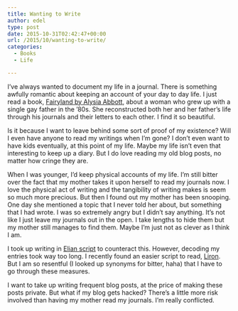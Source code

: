 ```yaml
---
title: Wanting to Write
author: edel
type: post
date: 2015-10-31T02:42:47+00:00
url: /2015/10/wanting-to-write/
categories:
  - Books
  - Life

---
```

I&#8217;ve always wanted to document my life in a journal. There is something awfully romantic about keeping an account of your day to day life. I just read a book, [Fairyland by Alysia Abbott][1], about a woman who grew up with a single gay father in the &#8217;80s. She reconstructed both her and her father&#8217;s life through his journals and their letters to each other. I find it so beautiful.

Is it because I want to leave behind some sort of proof of my existence? Will I even have anyone to read my writings when I&#8217;m gone? I don&#8217;t even want to have kids eventually, at this point of my life. Maybe my life isn&#8217;t even that interesting to keep up a diary. But I do love reading my old blog posts, no matter how cringe they are.

When I was younger, I&#8217;d keep physical accounts of my life. I&#8217;m still bitter over the fact that my mother takes it upon herself to read my journals now. I love the physical act of writing and the tangibility of writing makes is seem so much more precious. But then I found out my mother has been snooping. One day she mentioned a topic that I never told her about, but something that I had wrote. I was so extremely angry but I didn&#8217;t say anything. It&#8217;s not like I just leave my journals out in the open. I take lengths to hide them but my mother still manages to find them. Maybe I&#8217;m just not as clever as I think I am.

I took up writing in [Elian script][2] to counteract this. However, decoding my entries took way too long. I recently found an easier script to read, [Liron][3]. But I am so resentful (I looked up synonyms for bitter, haha) that I have to go through these measures.

I want to take up writing frequent blog posts, at the price of making these posts private. But what if my blog gets hacked? There&#8217;s a little more risk involved than having my mother read my journals. I&#8217;m really conflicted.

<ol class="footnote">
</ol>

 [1]: http://books.erzadel.net/index.php?p=books.fairyland-a-memoir-of-my-father
 [2]: http://www.omniglot.com/conscripts/elianscript.htm
 [3]: http://www.omniglot.com/conscripts/liron.php